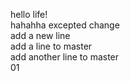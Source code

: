 hello life!  
hahahha excepted change  
add a new line  
add a line to master  
add another line to master  
01  
